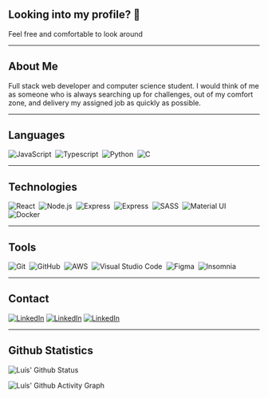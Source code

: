 ## Looking into my profile? 🤔

Feel free and comfortable to look around

---

## About Me

Full stack web developer and computer science student. I would think of me as someone who is always searching up for challenges, out of my comfort zone, and delivery my assigned job as quickly as possible.

---

## Languages

![JavaScript](https://img.shields.io/badge/-JavaScript-202020?style=for-the-badge&logo=javascript)&nbsp;
![Typescript](https://img.shields.io/badge/-Typescript-202020?style=for-the-badge&logo=Typescript)&nbsp;
![Python](https://img.shields.io/badge/-Python-202020?style=for-the-badge&logo=python)&nbsp;
![C](https://img.shields.io/badge/-C-202020?style=for-the-badge&logo=C)&nbsp;

---

## Technologies

![React](https://img.shields.io/badge/-React-202020?style=for-the-badge&logo=react)&nbsp;
![Node.js](https://img.shields.io/badge/-Node.js-202020?style=for-the-badge&logo=node.js)&nbsp;
![Express](https://img.shields.io/badge/-Express.js-202020?style=for-the-badge&logo=express)&nbsp;
![Express](https://img.shields.io/badge/-MongoDB-202020?style=for-the-badge&logo=mongodb)&nbsp;
![SASS](https://img.shields.io/badge/-sass-202020?style=for-the-badge&logo=sass)&nbsp;
![Material UI](https://img.shields.io/badge/-Material%20UI-202020?style=for-the-badge&logo=material-ui&logoColor=0081CB)&nbsp;
![Docker](https://img.shields.io/badge/-Docker-202020?style=for-the-badge&logo=docker)&nbsp;

---

## Tools

![Git](https://img.shields.io/badge/-Git-202020?style=for-the-badge&logo=git)&nbsp;
![GitHub](https://img.shields.io/badge/-GitHub-202020?style=for-the-badge&logo=github)&nbsp;
![AWS](https://img.shields.io/badge/-Amazon%20Web%20Services-202020?style=for-the-badge&logo=amazon-aws)&nbsp;
![Visual Studio Code](https://img.shields.io/badge/-Visual%20Studio%20Code-202020?style=for-the-badge&logo=visual-studio-code&logoColor=007ACC)&nbsp;
![Figma](https://img.shields.io/badge/-Figma-202020?style=for-the-badge&logo=figma&logoColor=white)&nbsp;
![Insomnia](https://img.shields.io/badge/-Insomnia-202020?style=for-the-badge&logo=insomnia)&nbsp;

---

## Contact

[![LinkedIn](https://img.shields.io/badge/LinkedIn-202020?style=for-the-badge&logo=linkedin)](https://www.linkedin.com/in/lu%C3%ADs-ant%C3%B4nio-3191571b5/)
[![LinkedIn](https://img.shields.io/badge/Gmail-202020?style=for-the-badge&logo=gmail&logoColor=white)](mailto:codenads@outlook.com)
[![LinkedIn](https://img.shields.io/badge/Instagram-202020?style=for-the-badge&logo=instagram&logoColor=white)](https://www.instagram.com/luis_nads/)

---

## Github Statistics

![Luís' Github Status](https://github-readme-stats.vercel.app/api?username=codenads&count_private=true&show_icons=true&theme=dark&hide=issues,contribs&icon_color=d9af62&hide_border=true&title_color=d9af62&bg_color=202020)

![Luís' Github Activity Graph](https://activity-graph.herokuapp.com/graph?username=codenads&bg_color=202020&hide_border=true&hide_title=true&line=d9af62&color=d9af62&area=true&area_color=d9af62&point=d9af62)
